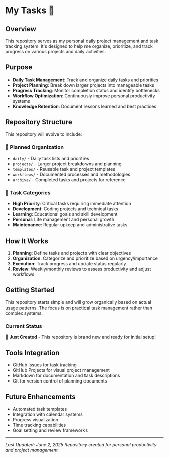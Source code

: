# My Tasks 📝

## Overview
This repository serves as my personal daily project management and task tracking system. It's designed to help me organize, prioritize, and track progress on various projects and daily activities.

## Purpose
- **Daily Task Management**: Track and organize daily tasks and priorities
- **Project Planning**: Break down larger projects into manageable tasks
- **Progress Tracking**: Monitor completion status and identify bottlenecks
- **Workflow Optimization**: Continuously improve personal productivity systems
- **Knowledge Retention**: Document lessons learned and best practices

## Repository Structure
This repository will evolve to include:

### 📁 Planned Organization
- `daily/` - Daily task lists and priorities
- `projects/` - Larger project breakdowns and planning
- `templates/` - Reusable task and project templates
- `workflows/` - Documented processes and methodologies
- `archive/` - Completed tasks and projects for reference

### 🎯 Task Categories
- **High Priority**: Critical tasks requiring immediate attention
- **Development**: Coding projects and technical tasks
- **Learning**: Educational goals and skill development
- **Personal**: Life management and personal growth
- **Maintenance**: Regular upkeep and administrative tasks

## How It Works
1. **Planning**: Define tasks and projects with clear objectives
2. **Organization**: Categorize and prioritize based on urgency/importance
3. **Execution**: Track progress and update status regularly
4. **Review**: Weekly/monthly reviews to assess productivity and adjust workflows

## Getting Started
This repository starts simple and will grow organically based on actual usage patterns. The focus is on practical task management rather than complex systems.

### Current Status
🚀 **Just Created** - This repository is brand new and ready for initial setup!

## Tools Integration
- GitHub Issues for task tracking
- GitHub Projects for visual project management
- Markdown for documentation and task descriptions
- Git for version control of planning documents

## Future Enhancements
- Automated task templates
- Integration with calendar systems
- Progress visualization
- Time tracking capabilities
- Goal setting and review frameworks

---
*Last Updated: June 2, 2025*
*Repository created for personal productivity and project management*